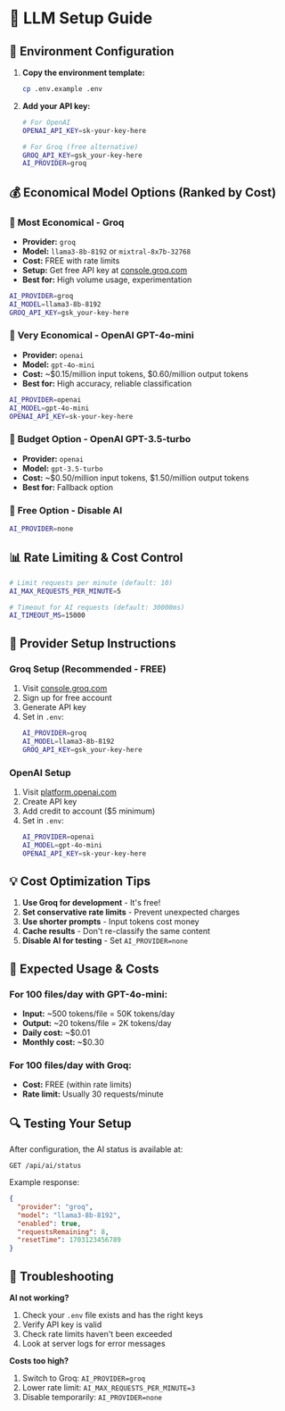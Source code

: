 # 🤖 LLM Setup Guide

## 🔑 Environment Configuration

1. **Copy the environment template:**
   ```bash
   cp .env.example .env
   ```

2. **Add your API key:**
   ```bash
   # For OpenAI
   OPENAI_API_KEY=sk-your-key-here
   
   # For Groq (free alternative)
   GROQ_API_KEY=gsk_your-key-here
   AI_PROVIDER=groq
   ```

## 💰 **Economical Model Options** (Ranked by Cost)

### 🥇 **Most Economical - Groq**
- **Provider:** `groq`
- **Model:** `llama3-8b-8192` or `mixtral-8x7b-32768`
- **Cost:** FREE with rate limits
- **Setup:** Get free API key at [console.groq.com](https://console.groq.com)
- **Best for:** High volume usage, experimentation

```bash
AI_PROVIDER=groq
AI_MODEL=llama3-8b-8192
GROQ_API_KEY=gsk_your-key-here
```

### 🥈 **Very Economical - OpenAI GPT-4o-mini**
- **Provider:** `openai`
- **Model:** `gpt-4o-mini`
- **Cost:** ~$0.15/million input tokens, $0.60/million output tokens
- **Best for:** High accuracy, reliable classification

```bash
AI_PROVIDER=openai
AI_MODEL=gpt-4o-mini
OPENAI_API_KEY=sk-your-key-here
```

### 🥉 **Budget Option - OpenAI GPT-3.5-turbo**
- **Provider:** `openai`
- **Model:** `gpt-3.5-turbo`
- **Cost:** ~$0.50/million input tokens, $1.50/million output tokens
- **Best for:** Fallback option

### 🚀 **Free Option - Disable AI**
```bash
AI_PROVIDER=none
```

## 📊 **Rate Limiting & Cost Control**

```bash
# Limit requests per minute (default: 10)
AI_MAX_REQUESTS_PER_MINUTE=5

# Timeout for AI requests (default: 30000ms)
AI_TIMEOUT_MS=15000
```

## 🔧 **Provider Setup Instructions**

### Groq Setup (Recommended - FREE)
1. Visit [console.groq.com](https://console.groq.com)
2. Sign up for free account
3. Generate API key
4. Set in `.env`:
   ```bash
   AI_PROVIDER=groq
   AI_MODEL=llama3-8b-8192
   GROQ_API_KEY=gsk_your-key-here
   ```

### OpenAI Setup
1. Visit [platform.openai.com](https://platform.openai.com/api-keys)
2. Create API key
3. Add credit to account ($5 minimum)
4. Set in `.env`:
   ```bash
   AI_PROVIDER=openai
   AI_MODEL=gpt-4o-mini
   OPENAI_API_KEY=sk-your-key-here
   ```

## 💡 **Cost Optimization Tips**

1. **Use Groq for development** - It's free!
2. **Set conservative rate limits** - Prevent unexpected charges
3. **Use shorter prompts** - Input tokens cost money
4. **Cache results** - Don't re-classify the same content
5. **Disable AI for testing** - Set `AI_PROVIDER=none`

## 🎯 **Expected Usage & Costs**

### For 100 files/day with GPT-4o-mini:
- **Input:** ~500 tokens/file = 50K tokens/day
- **Output:** ~20 tokens/file = 2K tokens/day
- **Daily cost:** ~$0.01
- **Monthly cost:** ~$0.30

### For 100 files/day with Groq:
- **Cost:** FREE (within rate limits)
- **Rate limit:** Usually 30 requests/minute

## 🔍 **Testing Your Setup**

After configuration, the AI status is available at:
```
GET /api/ai/status
```

Example response:
```json
{
  "provider": "groq",
  "model": "llama3-8b-8192",
  "enabled": true,
  "requestsRemaining": 8,
  "resetTime": 1703123456789
}
```

## 🚨 **Troubleshooting**

**AI not working?**
1. Check your `.env` file exists and has the right keys
2. Verify API key is valid
3. Check rate limits haven't been exceeded
4. Look at server logs for error messages

**Costs too high?**
1. Switch to Groq: `AI_PROVIDER=groq`
2. Lower rate limit: `AI_MAX_REQUESTS_PER_MINUTE=3`
3. Disable temporarily: `AI_PROVIDER=none` 